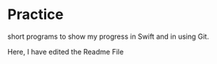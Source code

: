 Practice
========

short programs to show my progress in Swift and in using Git.

Here, I have edited the Readme File
